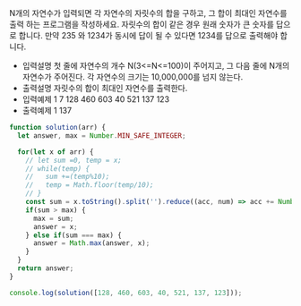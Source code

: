 N개의 자연수가 입력되면 각 자연수의 자릿수의 합을 구하고, 그 합이 최대인 자연수를 출력 하는 프로그램을 작성하세요. 자릿수의 합이 같은 경우 원래 숫자가 큰 숫자를 답으로 합니다. 만약 235 와 1234가 동시에 답이 될 수 있다면 1234를 답으로 출력해야 합니다.
- 입력설명
첫 줄에 자연수의 개수 N(3<=N<=100)이 주어지고, 그 다음 줄에 N개의 자연수가 주어진다. 각 자연수의 크기는 10,000,000를 넘지 않는다.
- 출력설명
자릿수의 합이 최대인 자연수를 출력한다.
- 입력예제 
1
7
128 460 603 40 521 137 123
- 출력예제 
1 
137

```javascript
function solution(arr) {
  let answer, max = Number.MIN_SAFE_INTEGER;

  for(let x of arr) {
    // let sum =0, temp = x;
    // while(temp) {
    //   sum +=(temp%10);
    //   temp = Math.floor(temp/10);
    // }
    const sum = x.toString().split('').reduce((acc, num) => acc += Number(num), 0);
    if(sum > max) {
      max = sum;
      answer = x;
    } else if(sum === max) {
      answer = Math.max(answer, x);
    }
  }
  return answer;
}

console.log(solution([128, 460, 603, 40, 521, 137, 123]));
```